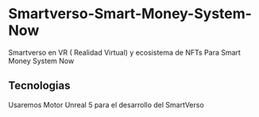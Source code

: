 # Smartverso-Smart-Money-System-Now
Smartverso  en VR ( Realidad Virtual) y ecosistema de NFTs Para Smart Money System Now

## Tecnologias
Usaremos Motor Unreal 5 para el desarrollo del SmartVerso

